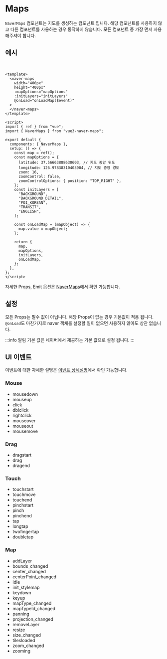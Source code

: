 # Maps

`NaverMaps` 컴포넌트는 지도를 생성하는 컴포넌트 입니다. 해당 컴포넌트를 사용하지 않고 다른 컴포넌트를 사용하는 경우 동작하지 않습니다. 모든 컴포넌트 중 가장 먼저 사용해주셔야 합니다.

## 예시

\
<naver-map />

```vue
<template>
  <naver-maps
    width="400px"
    height="400px"
    :mapOptions="mapOptions"
    :initLayers="initLayers"
    @onLoad="onLoadMap($event)"
  >
  </naver-maps>
</template>

<script>
import { ref } from "vue";
import { NaverMaps } from "vue3-naver-maps";

export default {
  components: { NaverMaps },
  setup: () => {
    const map = ref();
    const mapOptions = {
      latitude: 37.56663888630603, // 지도 중앙 위도
      longitude: 126.97838310403904, // 지도 중앙 경도
      zoom: 16,
      zoomControl: false,
      zoomControlOptions: { position: "TOP_RIGHT" },
    };
    const initLayers = [
      "BACKGROUND",
      "BACKGROUND_DETAIL",
      "POI_KOREAN",
      "TRANSIT",
      "ENGLISH",
    ];

    const onLoadMap = (mapObject) => {
      map.value = mapObject;
    };

    return {
      map,
      mapOptions,
      initLayers,
      onLoadMap,
    };
  },
};
</script>
```

자세한 Props, Emit 옵션은 [NaverMaps](../api/#NaverMaps)에서 확인 가능합니다.

## 설정

모든 Props는 필수 값이 아닙니다. 해당 Props이 없는 경우 기본값이 적용 됩니다. `@onLoad`도 마찬가지로 naver 객체를 설정할 일이 없으면 사용하지 않아도 상관 없습니다.

:::info 알림
기본 값은 네이버에서 제공하는 기본 값으로 설정 됩니다.
:::

## UI 이벤트

이벤트에 대한 자세한 설명은 [이벤트 상세설명](https://navermaps.github.io/maps.js.ncp/docs/naver.maps.Map.html#toc38__anchor)에서 확인 가능합니다.

### Mouse

- mousedown
- mouseup
- click
- dblclick
- rightclick
- mouseover
- mouseout
- mousemove

### Drag

- dragstart
- drag
- dragend

### Touch

- touchstart
- touchmove
- touchend
- pinchstart
- pinch
- pinchend
- tap
- longtap
- twofingertap
- doubletap

### Map

- addLayer
- bounds_changed
- center_changed
- centerPoint_changed
- idle
- init_stylemap
- keydown
- keyup
- mapType_changed
- mapTypeId_changed
- panning
- projection_changed
- removeLayer
- resize
- size_changed
- tilesloaded
- zoom_changed
- zooming
